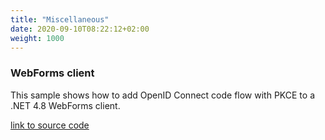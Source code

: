 ```yaml
---
title: "Miscellaneous"
date: 2020-09-10T08:22:12+02:00
weight: 1000
---
```


### WebForms client
This sample shows how to add OpenID Connect code flow with PKCE to a .NET 4.8 WebForms client.

[link to source code](https://github.com/DuendeSoftware/Samples/tree/main/various/WebFormsOidcClient)